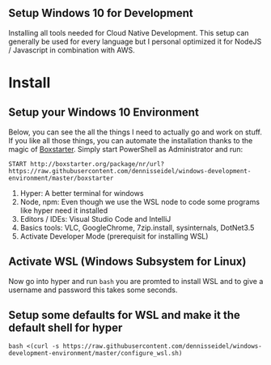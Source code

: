 ## Setup Windows 10 for Development

Installing all tools needed for Cloud Native Development. This setup can generally be used for every language but I personal optimized it for NodeJS / Javascript in combination with AWS.

# Install

## Setup your Windows 10 Environment
Below, you can see the all the things I need to actually go and work on stuff. If you like all those things, you can automate the installation thanks to the magic of [Boxstarter](http://boxstarter.org/). Simply start PowerShell as Administrator and run:

```
START http://boxstarter.org/package/nr/url?https://raw.githubusercontent.com/dennisseidel/windows-development-environment/master/boxstarter
```

1. Hyper: A better terminal for windows
1. Node, npm: Even though we use the WSL node to code some programs like hyper need it installed 
1. Editors / IDEs: Visual Studio Code and IntelliJ
1. Basics tools: VLC, GoogleChrome, 7zip.install, sysinternals, DotNet3.5
1. Activate Developer Mode (prerequisit for installing WSL)

## Activate WSL (Windows Subsystem for Linux)
Now go into hyper and run `bash` you are promted to install WSL and to give a username and password this takes some seconds. 

## Setup some defaults for WSL and make it the default shell for hyper
```
bash <(curl -s https://raw.githubusercontent.com/dennisseidel/windows-development-environment/master/configure_wsl.sh)
```